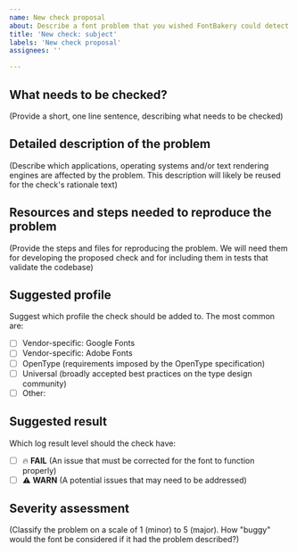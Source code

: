 ```yaml
---
name: New check proposal
about: Describe a font problem that you wished FontBakery could detect
title: 'New check: subject'
labels: 'New check proposal'
assignees: ''

---
```


## What needs to be checked?

(Provide a short, one line sentence, describing what needs to be checked)


## Detailed description of the problem 

(Describe which applications, operating systems and/or text rendering engines are affected by the problem. This description will likely be reused for the check's rationale text)


## Resources and steps needed to reproduce the problem

(Provide the steps and files for reproducing the problem. We will need them for developing the proposed check and for including them in tests that validate the codebase)


## Suggested profile

Suggest which profile the check should be added to. The most common are:

- [ ] Vendor-specific: Google Fonts
- [ ] Vendor-specific: Adobe Fonts
- [ ] OpenType (requirements imposed by the OpenType specification)
- [ ] Universal (broadly accepted best practices on the type design community)
- [ ] Other:

## Suggested result

Which log result level should the check have:

- [ ] 🔥 **FAIL** (An issue that must be corrected for the font to function properly)
- [ ] ⚠️ **WARN** (A potential issues that may need to be addressed)

## Severity assessment

(Classify the problem on a scale of 1 (minor) to 5 (major). How "buggy" would the font be considered if it had the problem described?)
